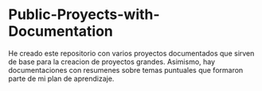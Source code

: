 # Public-Proyects-with-Documentation
He creado este repositorio con varios proyectos documentados que sirven de base para la creacion de proyectos grandes. Asimismo, hay documentaciones con resumenes sobre temas puntuales que formaron parte de mi plan de aprendizaje.

